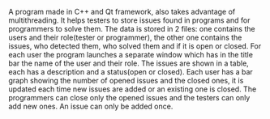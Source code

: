 A program made in C++ and Qt framework, also takes advantage of multithreading. 
It helps testers to store issues found in programs and for programmers to solve them.
The data is stored in 2 files: one contains the users and their role(tester or programmer), the other one contains the issues, who detected them, who solved them and if it is open or closed.
For each user the program launches a separate window which has in the title bar the name of the user and their role. 
The issues are shown in a table, each has a description and a status(open or closed).
Each user has a bar graph showing the number of opened issues and the closed ones, it is updated each time new issues are added or an existing one is closed.
The programmers can close only the opened issues and the testers can only add new ones. An issue can only be added once.
